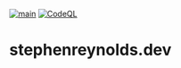 [![main](https://github.com/stephenreynolds/website/actions/workflows/main.yml/badge.svg)](https://github.com/stephenreynolds/website/actions/workflows/main.yml)
[![CodeQL](https://github.com/stephenreynolds/website/actions/workflows/codeql-analysis.yml/badge.svg)](https://github.com/stephenreynolds/website/actions/workflows/codeql-analysis.yml)

# stephenreynolds.dev
